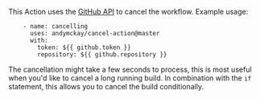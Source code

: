 This Action uses the [GitHub API](https://developer.github.com/v3/actions/workflow_runs/#cancel-a-workflow-run) to cancel the workflow. Example usage:

```
    - name: cancelling
      uses: andymckay/cancel-action@master
      with:
        token: ${{ github.token }}
        repository: ${{ github.repository }}
```

The cancellation might take a few seconds to process, this is most useful when you'd like to cancel a long running build. In combination with the `if` statement, this allows you to cancel the build conditionally.
